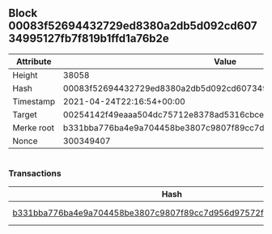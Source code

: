 ## Block 00083f52694432729ed8380a2db5d092cd60734995127fb7f819b1ffd1a76b2e

Attribute | Value
--- | ---
Height | 38058
Hash | 00083f52694432729ed8380a2db5d092cd60734995127fb7f819b1ffd1a76b2e
Timestamp | 2021-04-24T22:16:54+00:00
Target | 00254142f49eaaa504dc75712e8378ad5316cbcead634704b3734b6271167cc4
Merke root | b331bba776ba4e9a704458be3807c9807f89cc7d956d97572f75a739bf3df887
Nonce | 300349407

```

```

### Transactions

Hash | Amount
--- | ---
[b331bba776ba4e9a704458be3807c9807f89cc7d956d97572f75a739bf3df887](b331bba776ba4e9a704458be3807c9807f89cc7d956d97572f75a739bf3df887.md) | 10.00000000 SKEPTI 
